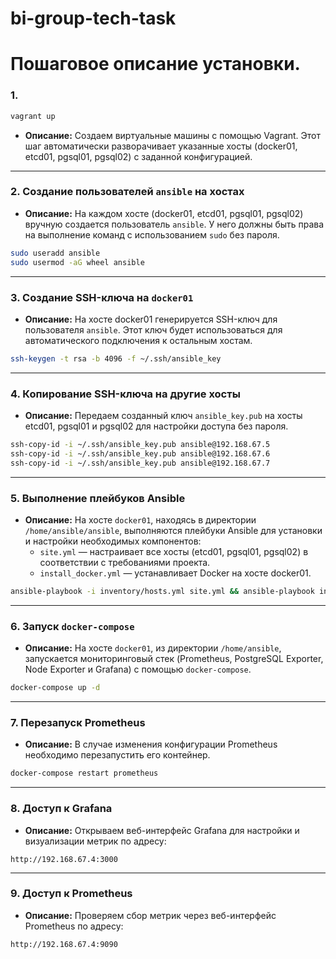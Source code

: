 # bi-group-tech-task


# Пошаговое описание установки.

### 1. 
```bash
vagrant up
```
- **Описание:** Создаем виртуальные машины с помощью Vagrant. Этот шаг автоматически разворачивает указанные хосты (docker01, etcd01, pgsql01, pgsql02) с заданной конфигурацией.

---

### 2. Создание пользователей `ansible` на хостах
- **Описание:** На каждом хосте (docker01, etcd01, pgsql01, pgsql02) вручную создается пользователь `ansible`. У него должны быть права на выполнение команд с использованием `sudo` без пароля.

```bash
sudo useradd ansible
sudo usermod -aG wheel ansible
```

---

### 3. Создание SSH-ключа на `docker01`
- **Описание:** На хосте docker01 генерируется SSH-ключ для пользователя `ansible`. Этот ключ будет использоваться для автоматического подключения к остальным хостам.

```bash
ssh-keygen -t rsa -b 4096 -f ~/.ssh/ansible_key
```

---

### 4. Копирование SSH-ключа на другие хосты
- **Описание:** Передаем созданный ключ `ansible_key.pub` на хосты etcd01, pgsql01 и pgsql02 для настройки доступа без пароля.

```bash
ssh-copy-id -i ~/.ssh/ansible_key.pub ansible@192.168.67.5 
ssh-copy-id -i ~/.ssh/ansible_key.pub ansible@192.168.67.6 
ssh-copy-id -i ~/.ssh/ansible_key.pub ansible@192.168.67.7 
```

---

### 5. Выполнение плейбуков Ansible
- **Описание:** На хосте `docker01`, находясь в директории `/home/ansible/ansible`, выполняются плейбуки Ansible для установки и настройки необходимых компонентов:
  - `site.yml` — настраивает все хосты (etcd01, pgsql01, pgsql02) в соответствии с требованиями проекта.
  - `install_docker.yml` — устанавливает Docker на хосте docker01.

```bash
ansible-playbook -i inventory/hosts.yml site.yml && ansible-playbook install_docker.yml -i inventory/hosts.yml
```

---

### 6. Запуск `docker-compose`
- **Описание:** На хосте `docker01`, из директории `/home/ansible`, запускается мониторинговый стек (Prometheus, PostgreSQL Exporter, Node Exporter и Grafana) с помощью `docker-compose`.

```bash
docker-compose up -d
```

---

### 7. Перезапуск Prometheus
- **Описание:** В случае изменения конфигурации Prometheus необходимо перезапустить его контейнер.

```bash
docker-compose restart prometheus
```

---

### 8. Доступ к Grafana
- **Описание:** Открываем веб-интерфейс Grafana для настройки и визуализации метрик по адресу:
```
http://192.168.67.4:3000
```

---

### 9. Доступ к Prometheus
- **Описание:** Проверяем сбор метрик через веб-интерфейс Prometheus по адресу:
```
http://192.168.67.4:9090
```
